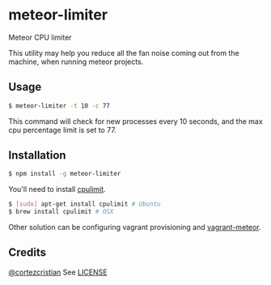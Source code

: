 # meteor-limiter
Meteor CPU limiter

This utility may help you reduce all the fan noise coming out from the machine, when running meteor projects.

## Usage

```bash
$ meteor-limiter -t 10 -c 77
```

This command will check for new processes every 10 seconds, and the max cpu percentage limit is set to 77.


## Installation

```bash
$ npm install -g meteor-limiter
```

You'll need to install [cpulimit](https://github.com/opsengine/cpulimit).

```bash
$ [sudo] apt-get install cpulimit # Ubuntu
$ brew install cpulimit # OSX
```

Other solution can be configuring vagrant provisioning and [vagrant-meteor](https://github.com/Sanjo/vagrant-meteor).

## Credits
[@cortezcristian](https://twitter.com/cortezcristian)
See [LICENSE](https://github.com/cortezcristian/meteor-limiter/blob/master/LICENSE)
